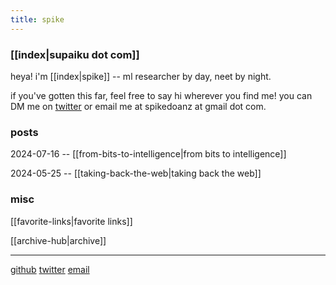 ```yaml
---
title: spike
---
```


### [[index|supaiku dot com]]

heya! i'm [[index|spike]] -- ml researcher by day, neet by night.

if you've gotten this far, feel free to say hi wherever you find me! you can DM me on [twitter](https://twitter.com/spikedoanz) or email me at spikedoanz at gmail dot com. 


### posts 

2024-07-16 -- [[from-bits-to-intelligence|from bits to intelligence]]

2024-05-25 -- [[taking-back-the-web|taking back the web]]

### misc 

[[favorite-links|favorite links]]

[[archive-hub|archive]]

---
[github](https://github.com/spikedoanz)
[twitter](https://twitter.com/spikedoanz)
[email](mailto:spikedoanz@gmail.com)

